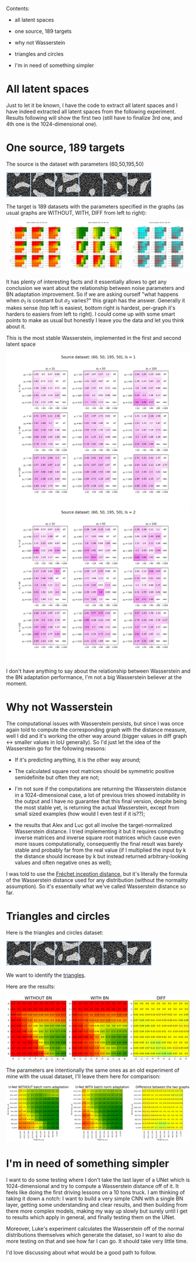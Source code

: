 Contents:

- all latent spaces

- one source, 189 targets

- why not Wasserstein

- triangles and circles

- I'm in need of something simpler

# All latent spaces

Just to let it be known, I have the code to extract all latent spaces and I have indeed extracted all latent spaces from the following experiment. Results following will show the first two (still have to finalize 3rd one, and 4th one is the 1024-dimensional one).

# One source, 189 targets

The source is the dataset with parameters (60,50,195,50)


<img src="https://github.com/MarcoFurlan99/5_misc_results/blob/master/images/samples.png?raw=true">


The target is 189 datasets with the parameters specified in the graphs (as usual graphs are WITHOUT, WITH, DIFF from left to right):

<img src="https://github.com/MarcoFurlan99/5_misc_results/blob/master/images/three_musketeers.png?raw=true">

It has plenty of interesting facts and it essentially allows to get any conclusion we want about the relationship between noise parameters and BN adaptation improvement. So if we are asking ourself "what happens when $\sigma_1$ is constant but $\sigma_2$ varies?" this graph has the answer. Generally it makes sense (top left is easiest, bottom right is hardest, per-graph it's harders to easiers from left to right). I could come up with some smart points to make as usual but honestly I leave you the data and let you think about it.

This is the most stable Wasserstein, implemented in the first and second latent space

<img src="https://github.com/MarcoFurlan99/5_misc_results/blob/master/images/wasserstein_1.png?raw=true">

<img src="https://github.com/MarcoFurlan99/5_misc_results/blob/master/images/wasserstein_2.png?raw=true">

I don't have anything to say about the relationship between Wasserstein and the BN adaptation performance, I'm not a big Wasserstein believer at the moment.

# Why not Wasserstein

The computational issues with Wasserstein persists, but since I was once again told to compute the corresponding graph with the distance measure, well I did and it's working the other way around (bigger values in diff graph <-> smaller values in IoU generally). So I'd just let the idea of the Wasserstein go for the following reasons:

- If it's predicting anything, it is the other way around;

- The calculated square root matrices should be symmetric positive semidefinite but often they are not;

- I'm not sure if the computations are returning the Wasserstein distance in a 1024-dimensional case, a lot of previous tries showed instability in the output and I have no guarantee that this final version, despite being the most stable yet, is returning the actual Wasserstein, except from small sized examples (how would I even test if it is??);

- the results that Alex and Luc got all involve the target-normalized Wasserstein distance. I tried implementing it but it requires computing inverse matrices and inverse square root matrices which cause even more issues computationally, consequently the final result was barely stable and probably far from the real value (if I multiplied the input by k the distance should increase by k but instead returned arbitrary-looking values and often negative ones as well);

I was told to use the [Fréchet inception distance](https://en.wikipedia.org/wiki/Fr%C3%A9chet_inception_distance), but it's literally the formula of the Wasserstein distance used for any distribution (without the normality assumption). So it's essentially what we've called Wasserstein distance so far.

# Triangles and circles

Here is the triangles and circles dataset:

<img src="https://github.com/MarcoFurlan99/5_misc_results/blob/master/images/samples.png?raw=true">

We want to identify the <u>triangles</u>.

Here are the results:

<img src="https://github.com/MarcoFurlan99/5_misc_results/blob/master/images/three_musketeers_toc.png?raw=true">

The parameters are intentionally the same ones as an old experiment of mine with the usual dataset, I'll leave them here for comparison:

<img src="https://github.com/MarcoFurlan99/5_misc_results/blob/master/images/three_musketeers_2.png?raw=true">

# I'm in need of something simpler

I want to do some testing where I don't take the last layer of a UNet which is 1024-dimensional and try to compute a Wasserstein distance off of it. It feels like doing the first driving lessons on a 10 tons truck. I am thinking of taking it down a notch: I want to build a very simple CNN with a single BN layer, getting some understanding and clear results, and then building from there more complex models, making my way up slowly but surely until I get to results which apply in general, and finally testing them on the UNet.

Moreover, Luke's experiment calculates the Wasserstein off of the normal distributions themselves which generate the dataset, so I want to also do more testing on that and see how far I can go. It should take very little time.

I'd love discussing about what would be a good path to follow.
